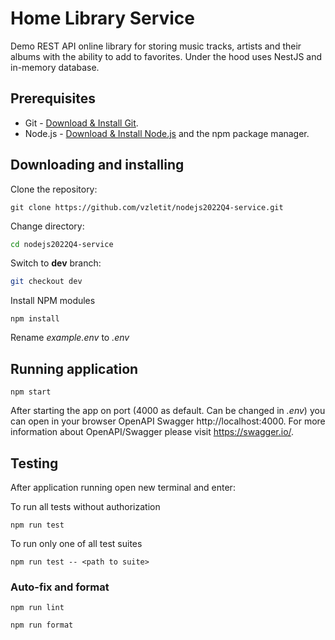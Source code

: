 # Home Library Service

Demo REST API online library for storing music tracks, artists and their albums with the ability to add to favorites. Under the hood uses NestJS and in-memory database.

## Prerequisites

- Git - [Download & Install Git](https://git-scm.com/downloads).
- Node.js - [Download & Install Node.js](https://nodejs.org/en/download/) and the npm package manager.

## Downloading and installing
Clone the repository:
```
git clone https://github.com/vzletit/nodejs2022Q4-service.git
```
Change directory:

```bash
cd nodejs2022Q4-service 
```
Switch to **dev** branch:

```bash
git checkout dev
```

Install NPM modules

```
npm install
```
Rename *example.env* to *.env*


## Running application

```
npm start
```

After starting the app on port (4000 as default. Can be changed in *.env*) you can open in your browser OpenAPI Swagger http://localhost:4000.
For more information about OpenAPI/Swagger please visit https://swagger.io/.

## Testing

After application running open new terminal and enter:

To run all tests without authorization

```
npm run test
```

To run only one of all test suites

```
npm run test -- <path to suite>
```


### Auto-fix and format

```
npm run lint
```

```
npm run format
```

